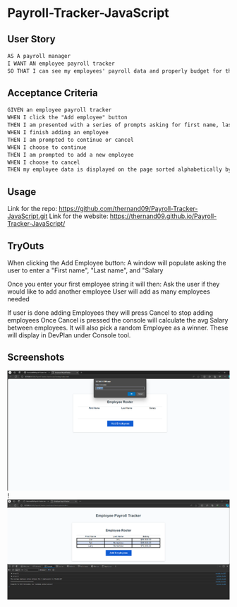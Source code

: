 # Payroll-Tracker-JavaScript

## User Story

```md
AS A payroll manager
I WANT AN employee payroll tracker
SO THAT I can see my employees' payroll data and properly budget for the company
```

## Acceptance Criteria

```md
GIVEN an employee payroll tracker
WHEN I click the "Add employee" button
THEN I am presented with a series of prompts asking for first name, last name, and salary
WHEN I finish adding an employee
THEN I am prompted to continue or cancel
WHEN I choose to continue
THEN I am prompted to add a new employee
WHEN I choose to cancel
THEN my employee data is displayed on the page sorted alphabetically by last name, and the console shows computed and aggregated data
```

## Usage

Link for the repo: https://github.com/thernand09/Payroll-Tracker-JavaScript.git
Link for the website: https://thernand09.github.io/Payroll-Tracker-JavaScript/

## TryOuts

When clicking the Add Employee button:
    A window will populate asking the user to enter a "First name", "Last name", and "Salary

Once you enter your first employee string it will then:
    Ask the user if they would like to add another employee
    User will add as many employees needed

If user is done adding Employees they will press Cancel to stop adding employees
    Once Cancel is pressed the console will calculate the avg Salary between employees.
    It will also pick a random Employee as a winner.
    These will display in DevPlan under Console tool. 

## Screenshots
![alt text](./assets/Payroll-Tracker-FirstName.png)
!![alt text](./assets/Payroll-Tracker-Console.png)





